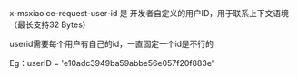 x-msxiaoice-request-user-id
是
开发者自定义的用户ID，用于联系上下文语境（最长支持32 Bytes）

userid需要每个用户有自己的id，一直固定一个id是不行的

Eg：userID = 'e10adc3949ba59abbe56e057f20f883e'